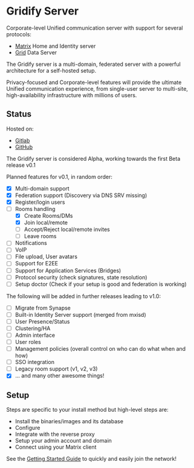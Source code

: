 # Gridify Server

Corporate-level Unified communication server with support for several protocols:

- [Matrix](https://spec.matrix.org/unstable/) Home and Identity server
- [Grid](https://gitlab.com/thegridprotocol/home) Data Server

The Gridify server is a multi-domain, federated server with a powerful architecture for a self-hosted setup.

Privacy-focused and Corporate-level features will provide the ultimate Unified communication experience, from
single-user server to multi-site, high-availability infrastructure with millions of users.

## Status

Hosted on:

- [Gitlab]()
- [GitHub]()

The Gridify server is considered Alpha, working towards the first Beta release v0.1

Planned features for v0.1, in random order:

- [X] Multi-domain support
- [X] Federation support (Discovery via DNS SRV missing)
- [X] Register/login users
- [ ] Rooms handling
  - [X] Create Rooms/DMs
  - [X] Join local/remote
  - [ ] Accept/Reject local/remote invites
  - [ ] Leave rooms
- [ ] Notifications
- [ ] VoIP
- [ ] File upload, User avatars
- [ ] Support for E2EE
- [ ] Support for Application Services (Bridges)
- [ ] Protocol security (check signatures, state resolution)
- [ ] Setup doctor (Check if your setup is good and federation is working)

The following will be added in further releases leading to v1.0:

- [ ] Migrate from Synapse
- [ ] Built-in Identity Server support (merged from mxisd)
- [ ] User Presence/Status
- [ ] Clustering/HA
- [ ] Admin interface
- [ ] User roles
- [ ] Management policies (overall control on who can do what when and how)
- [ ] SSO integration
- [ ] Legacy room support (v1, v2, v3)
- [X] ... and many other awesome things!

## Setup

Steps are specific to your install method but high-level steps are:

- Install the binaries/images and its database
- Configure
- Integrate with the reverse proxy
- Setup your admin account and domain
- Connect using your Matrix client

See the [Getting Started Guide](docs/getting-started.md) to quickly and easily join the network!
